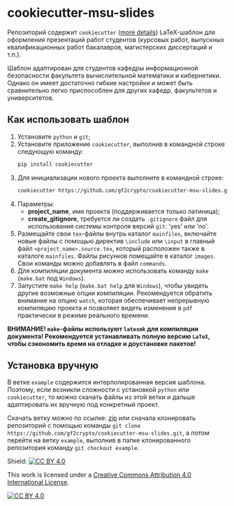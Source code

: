 # cookiecutter-msu-slides

Репозиторий содержит `cookiecutter` ([more details](https://cookiecutter.readthedocs.io/en/latest/)) LaTeX-шаблон для оформления презентаций работ студентов (курсовых работ, выпускных квалификационных работ бакалавров, магистерских диссертаций и т.п.).

Шаблон адаптирован для студентов кафедры информационной безопасности факультета вычислительной математики и кибернетики. Однако он имеет достаточно гибкие настройки и может быть сравнительно легко приспособлен для других кафедр, факультетов и университетов.

## Как использовать шаблон
1. Установите `python` и `git`;
2. Установите приложение `cookiecutter`, выполнив в командной строке следующую команду:
   ```bash
   pip install cookiecutter
   ```
4. Для инициализации нового проекта выполните в командной строке:
   ```bash
   cookiecutter https://github.com/gf2crypto/cookiecutter-msu-slides.git
   ```
5. Параметры:
     - **project_name**, имя проекта (поддерживается только латиница);
     - **create_gitignore**, требуется ли создать `.gitignore` файл для использования системы контроля версий `git`: 'yes' или 'no'.
5. Размещайте свои `tex`-файлы внутрь каталог `mainfiles`, включайте новые файлы с помощью директив `\include` или `\input` в главный файл `<project_name>.source.tex`, который расположен также в каталоге `mainfiles`. Файлы рисунков помещайте в каталог `images`. Свои команды можно добавлять в файл `commands`.
6. Для компиляции документа можно использовать команду `make` (`make.bat` под `Windows`).
7. Запустите `make help` (`make.bat help` для `Windows`), чтобы увидеть другие возможные опции компиляции. Рекомендуется обратить внимание на опцию `watch`, которая обеспечивает непрерывную компиляцию проекта и позволяет видеть изменения в `pdf` практически в режиме реального времени.

__ВНИМАНИЕ! `make`-файлы используют `latexmk` для компиляции документа! Рекомендуется устанавливать полную версию `LaTeX`, чтобы сэкономить время на отладке и доустановке пакетов!__

## Установка вручную
В ветке `example` содержится интерполированная версия шаблона. Поэтому, если возникли сложности с установкой `python` или `cookiecutter`, то можно скачать файлы из этой ветки и дальше адаптировать их вручную под конкретный проект.

Скачать ветку можно по ссылке: [zip](https://github.com/gf2crypto/cookiecutter-msu-slides/archive/example.zip) или сначала клонировать репозиторий с помощью команды `git clone https://github.com/gf2crypto/cookiecutter-msu-slides.git`, а потом перейти на ветку `example`, выполнив в папке клонированного репозитория команду `git checkout example`.


Shield: [![CC BY 4.0][cc-by-shield]][cc-by]

This work is licensed under a [Creative Commons Attribution 4.0 International
License][cc-by].

[![CC BY 4.0][cc-by-image]][cc-by]

[cc-by]: http://creativecommons.org/licenses/by/4.0/
[cc-by-image]: https://i.creativecommons.org/l/by/4.0/88x31.png
[cc-by-shield]: https://img.shields.io/badge/License-CC%20BY%204.0-lightgrey.svg
